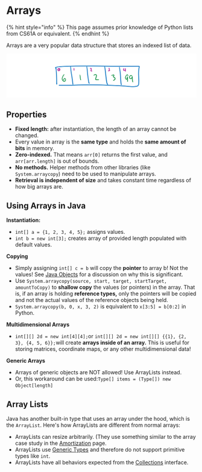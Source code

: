 # Arrays

{% hint style="info" %}
This page assumes prior knowledge of Python lists from CS61A or equivalent.
{% endhint %}

Arrays are a very popular data structure that stores an indexed list of data.   


![An artistic interpretation of a new int\[5\] {6, 1, 2, 3, 99};](../../.gitbook/assets/image%20%2839%29.png)

## Properties

* **Fixed length:** after instantiation, the length of an array cannot be changed.
* Every value in array is the **same type** and holds the **same amount of bits** in memory.
* **Zero-indexed.** That means `arr[0]` returns the first value, and `arr[arr.length]` is out of bounds.
* **No methods.** Helper methods from other libraries \(like `System.arraycopy`\) need to be used to manipulate arrays.
* **Retrieval is independent of size** and takes constant time regardless of how big arrays are.

## Using Arrays in Java

**Instantiation:**

* `int[] a = {1, 2, 3, 4, 5};` assigns values.
* `int b = new int[3];` creates array of provided length populated with default values.

**Copying**

* Simply assigning `int[] c = b` will copy the **pointer** to array b! Not the values! See [Java Objects](../../oop/objects.md) for a discussion on why this is significant.
* Use `System.arraycopy(source, start, target, startTarget, amountToCopy)` to **shallow copy** the values \(or pointers\) in the array. That is, if an array is holding **reference types,** only the pointers will be copied and not the actual values of the reference objects being held.
* `System.arraycopy(b, 0, x, 3, 2)` is equivalent to `x[3:5] = b[0:2]` in Python.

**Multidimensional Arrays** 

* `int[][] 2d = new int[4][4];`or `int[][] 2d = new int[][] {{1}, {2, 3}, {4, 5, 6}};`will create **arrays inside of an array.** This is useful for storing matrices, coordinate maps, or any other multidimensional data!

**Generic Arrays**

* Arrays of generic objects are NOT allowed! Use ArrayLists instead.
* Or, this workaround can be used:`Type[] items = (Type[]) new Object[length]`

## Array Lists

Java has another built-in type that uses an array under the hood, which is the `ArrayList`. Here's how ArrayLists are different from normal arrays:

* ArrayLists can resize arbitrarily. \(They use something similar to the array case study in the [Amortization](../../asymptotics/amortization.md#what-if-we-doubled-the-size-instead-of-adding-one) page.
* ArrayLists use [Generic Types](../../oop/generics.md) and therefore do not support primitive types like `int`.
* ArrayLists have all behaviors expected from the [Collections](./) interface.

